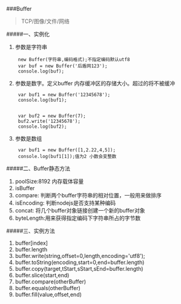 ###Buffer

> TCP/图像/文件/网络

#####一、实例化

1. 参数是字符串
    
        new Buffer(字符串,编码格式);不指定编码默认utf8
        var buf = new Buffer('后盾网123');
        console.log(buf);
2. 参数是数字。定义buffer 内存缓冲区的存储大小。超过的将不被缓冲

        var buf1 = new Buffer('12345678');
        console.log(buf1);
        
        
        var buf2 = new Buffer(7);
        buf2.write('12345678');
        console.log(buf2);
3. 参数是数组
       
        var buf1 = new Buffer([1,2.22,4,5]);
        console.log(buf1[1]);值为2 小数会变整数
#####二、Buffer静态方法

1. poolSize:8192 内存载体容量
2. isBuffer
3. compare: 判断两个buffer字符串的相对位置，一般用来做排序
4. isEncoding: 判断nodejs是否支持某种编码
5. concat: 将几个buffer对象链接创建一个新的buffer对象
6. byteLength:用来获得指定编码下字符串所占的字节数

#####三、实例方法
1. buffer[index]
2. buffer.length
3. buffer.write(string,offset=0,length,encoding='utf8');
4. buffer.toString(encoding,start=0,end=buffer.length)
5. buffer.copy(target,tStart,sStart,sEnd=buffer.length)
6. buffer.slice(start,end)
7. buffer.compare(otherBuffer)
8. buffer.equals(otherBuffer)
9. buffer.fill(value,offset,end)